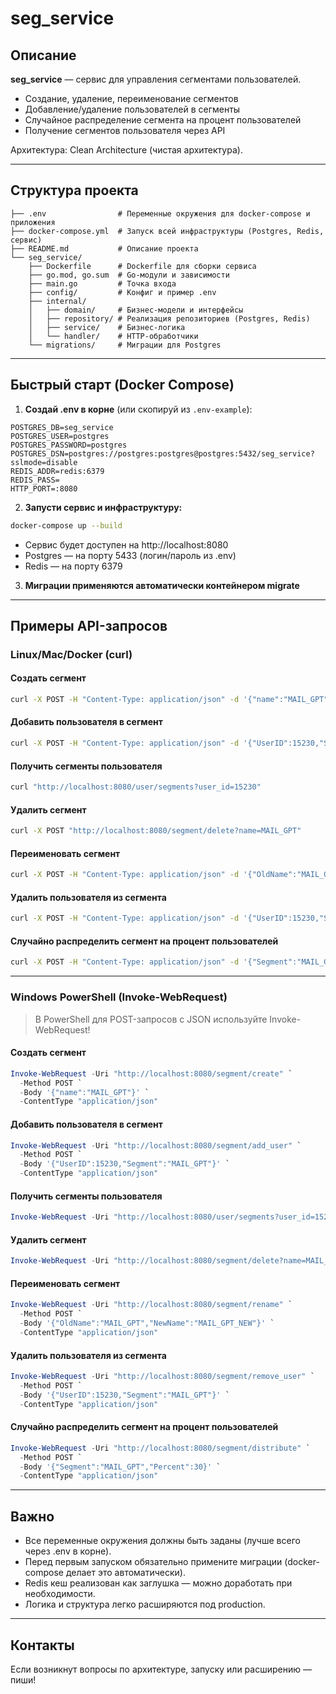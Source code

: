 # seg_service

## Описание

**seg_service** — сервис для управления сегментами пользователей.

- Создание, удаление, переименование сегментов
- Добавление/удаление пользователей в сегменты
- Случайное распределение сегмента на процент пользователей
- Получение сегментов пользователя через API

Архитектура: Clean Architecture (чистая архитектура).

---

## Структура проекта

```
├── .env                # Переменные окружения для docker-compose и приложения
├── docker-compose.yml  # Запуск всей инфраструктуры (Postgres, Redis, сервис)
├── README.md           # Описание проекта
└── seg_service/
    ├── Dockerfile      # Dockerfile для сборки сервиса
    ├── go.mod, go.sum  # Go-модули и зависимости
    ├── main.go         # Точка входа
    ├── config/         # Конфиг и пример .env
    ├── internal/
    │   ├── domain/     # Бизнес-модели и интерфейсы
    │   ├── repository/ # Реализация репозиториев (Postgres, Redis)
    │   ├── service/    # Бизнес-логика
    │   └── handler/    # HTTP-обработчики
    └── migrations/     # Миграции для Postgres
```

---

## Быстрый старт (Docker Compose)

1. **Создай .env в корне** (или скопируй из `.env-example`):

```
POSTGRES_DB=seg_service
POSTGRES_USER=postgres
POSTGRES_PASSWORD=postgres
POSTGRES_DSN=postgres://postgres:postgres@postgres:5432/seg_service?sslmode=disable
REDIS_ADDR=redis:6379
REDIS_PASS=
HTTP_PORT=:8080
```

2. **Запусти сервис и инфраструктуру:**

```sh
docker-compose up --build
```

- Сервис будет доступен на http://localhost:8080
- Postgres — на порту 5433 (логин/пароль из .env)
- Redis — на порту 6379

3. **Миграции применяются автоматически контейнером migrate**

---

## Примеры API-запросов

### Linux/Mac/Docker (curl)

#### Создать сегмент
```sh
curl -X POST -H "Content-Type: application/json" -d '{"name":"MAIL_GPT"}' http://localhost:8080/segment/create
```

#### Добавить пользователя в сегмент
```sh
curl -X POST -H "Content-Type: application/json" -d '{"UserID":15230,"Segment":"MAIL_GPT"}' http://localhost:8080/segment/add_user
```

#### Получить сегменты пользователя
```sh
curl "http://localhost:8080/user/segments?user_id=15230"
```

#### Удалить сегмент
```sh
curl -X POST "http://localhost:8080/segment/delete?name=MAIL_GPT"
```

#### Переименовать сегмент
```sh
curl -X POST -H "Content-Type: application/json" -d '{"OldName":"MAIL_GPT","NewName":"MAIL_GPT_NEW"}' http://localhost:8080/segment/rename
```

#### Удалить пользователя из сегмента
```sh
curl -X POST -H "Content-Type: application/json" -d '{"UserID":15230,"Segment":"MAIL_GPT"}' http://localhost:8080/segment/remove_user
```

#### Случайно распределить сегмент на процент пользователей
```sh
curl -X POST -H "Content-Type: application/json" -d '{"Segment":"MAIL_GPT","Percent":30}' http://localhost:8080/segment/distribute
```

---

### Windows PowerShell (Invoke-WebRequest)

> В PowerShell для POST-запросов с JSON используйте Invoke-WebRequest!

#### Создать сегмент
```powershell
Invoke-WebRequest -Uri "http://localhost:8080/segment/create" `
  -Method POST `
  -Body '{"name":"MAIL_GPT"}' `
  -ContentType "application/json"
```

#### Добавить пользователя в сегмент
```powershell
Invoke-WebRequest -Uri "http://localhost:8080/segment/add_user" `
  -Method POST `
  -Body '{"UserID":15230,"Segment":"MAIL_GPT"}' `
  -ContentType "application/json"
```

#### Получить сегменты пользователя
```powershell
Invoke-WebRequest -Uri "http://localhost:8080/user/segments?user_id=15230" -Method GET
```

#### Удалить сегмент
```powershell
Invoke-WebRequest -Uri "http://localhost:8080/segment/delete?name=MAIL_GPT" -Method POST
```

#### Переименовать сегмент
```powershell
Invoke-WebRequest -Uri "http://localhost:8080/segment/rename" `
  -Method POST `
  -Body '{"OldName":"MAIL_GPT","NewName":"MAIL_GPT_NEW"}' `
  -ContentType "application/json"
```

#### Удалить пользователя из сегмента
```powershell
Invoke-WebRequest -Uri "http://localhost:8080/segment/remove_user" `
  -Method POST `
  -Body '{"UserID":15230,"Segment":"MAIL_GPT"}' `
  -ContentType "application/json"
```

#### Случайно распределить сегмент на процент пользователей
```powershell
Invoke-WebRequest -Uri "http://localhost:8080/segment/distribute" `
  -Method POST `
  -Body '{"Segment":"MAIL_GPT","Percent":30}' `
  -ContentType "application/json"
```

---

## Важно

- Все переменные окружения должны быть заданы (лучше всего через .env в корне).
- Перед первым запуском обязательно примените миграции (docker-compose делает это автоматически).
- Redis кеш реализован как заглушка — можно доработать при необходимости.
- Логика и структура легко расширяются под production.

---

## Контакты

Если возникнут вопросы по архитектуре, запуску или расширению — пиши! 